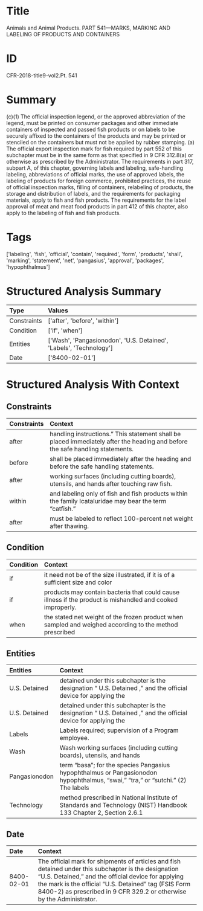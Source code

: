 # Title

 Animals and Animal Products. PART 541—MARKS, MARKING AND LABELING OF PRODUCTS AND CONTAINERS


# ID

 CFR-2018-title9-vol2.Pt. 541


# Summary

(c)(1) The official inspection legend, or the approved abbreviation of the legend, must be printed on consumer packages and other immediate containers of inspected and passed fish products or on labels to be securely affixed to the containers of the products and may be printed or stenciled on the containers but must not be applied by rubber stamping.
(a) The official export inspection mark for fish required by part 552 of this subchapter must be in the same form as that specified in 9 CFR 312.8(a) or otherwise as prescribed by the Administrator.
The requirements in part 317, subpart A, of this chapter, governing labels and labeling, safe-handling labeling, abbreviations of official marks, the use of approved labels, the labeling of products for foreign commerce, prohibited practices, the reuse of official inspection marks, filling of containers, relabeling of products, the storage and distribution of labels, and the requirements for packaging materials, apply to fish and fish products.
The requirements for the label approval of meat and meat food products in part 412 of this chapter, also apply to the labeling of fish and fish products.


# Tags

['labeling', 'fish', 'official', 'contain', 'required', 'form', 'products', 'shall', 'marking', 'statement', 'net', 'pangasius', 'approval', 'packages', 'hypophthalmus']


# Structured Analysis Summary

| Type        | Values                                                             |
|:------------|:-------------------------------------------------------------------|
| Constraints | ['after', 'before', 'within']                                      |
| Condition   | ['if', 'when']                                                     |
| Entities    | ['Wash', 'Pangasionodon', 'U.S. Detained', 'Labels', 'Technology'] |
| Date        | ['8400-02-01']                                                     |


# Structured Analysis With Context

 


## Constraints

| Constraints   | Context                                                                                                                              |
|:--------------|:-------------------------------------------------------------------------------------------------------------------------------------|
| after         | handling instructions.&#8221; This statement shall be placed immediately after  the heading and before the safe handling statements. |
| before        | shall be placed immediately after the heading and before  the safe handling statements.                                              |
| after         | working surfaces (including cutting boards), utensils, and hands after  touching raw fish.                                           |
| within        | and labeling only of fish and fish products within the family Icataluridae may bear the term &#8220;catfish.&#8221;                  |
| after         | must be labeled to reflect 100-percent net weight after  thawing.                                                                    |


## Condition

| Condition   | Context                                                                                                     |
|:------------|:------------------------------------------------------------------------------------------------------------|
| if          | it need not be of the size illustrated, if it is of a sufficient size and color                             |
| if          | products may contain bacteria that could cause illness if  the product is mishandled and cooked improperly. |
| when        | the stated net weight of the frozen product when sampled and weighed according to the method prescribed     |


## Entities

| Entities      | Context                                                                                                                                                                         |
|:--------------|:--------------------------------------------------------------------------------------------------------------------------------------------------------------------------------|
| U.S. Detained | detained under this subchapter is the designation &#8220; U.S. Detained ,&#8221; and the official device for applying the                                                       |
| U.S. Detained | detained under this subchapter is the designation &#8220; U.S. Detained ,&#8221; and the official device for applying the                                                       |
| Labels        | Labels  required; supervision of a Program employee.                                                                                                                            |
| Wash          | Wash working surfaces (including cutting boards), utensils, and hands                                                                                                           |
| Pangasionodon | term &#8220;basa&#8221;; for the species Pangasius hypophthalmus or Pangasionodon hypophthalmus, &#8220;swai,&#8221; &#8220;tra,&#8221; or &#8220;sutchi.&#8221; (2) The labels |
| Technology    | method prescribed in National Institute of Standards and Technology  (NIST) Handbook 133 Chapter 2, Section 2.6.1                                                               |


## Date

| Date       | Context                                                                                                                                                                                                                                                                                                              |
|:-----------|:---------------------------------------------------------------------------------------------------------------------------------------------------------------------------------------------------------------------------------------------------------------------------------------------------------------------|
| 8400-02-01 | The official mark for shipments of articles and fish detained under this subchapter is the designation &#8220;U.S. Detained,&#8221; and the official device for applying the mark is the official &#8220;U.S. Detained&#8221; tag (FSIS Form 8400-2) as prescribed in 9 CFR 329.2 or otherwise by the Administrator. |


